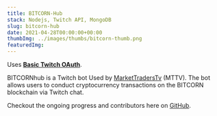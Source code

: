 ```yaml
---
title: BITCORN-Hub
stack: Nodejs, Twitch API, MongoDB
slug: bitcorn-hub
date: 2021-04-28T00:00:00+00:00
thumbImg: ../images/thumbs/bitcorn-thumb.png
featuredImg: 
---
```


Uses [**Basic Twitch OAuth**](https://github.com/callowcreation/basic-twitch-oauth).

BITCORNhub is a Twitch bot Used by [MarketTradersTv](https://www.twitch.tv/markettraderstv) (MTTV). The bot allows users to conduct cryptocurrency transactions on the BITCORN blockchain via Twitch chat.

Checkout the ongoing progress and contributors here on [GitHub](https://github.com/BITCORNProject/BITCORN-Hub).
